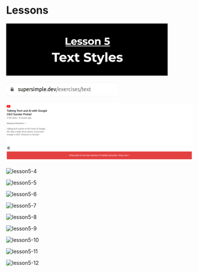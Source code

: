 # Lessons
![lesson5-1](https://github.com/fatmakhaledosman/SuperSimpleDev-html-css-course-2022/blob/main/2-Lessons/Lesson-05/images/img5-01.png)

![lesson5-2](https://github.com/fatmakhaledosman/SuperSimpleDev-html-css-course-2022/blob/main/2-Lessons/Lesson-05/images/img5-02.png)

![lesson5-3](https://github.com/fatmakhaledosman/SuperSimpleDev-html-css-course-2022/blob/main/2-Lessons/Lesson-05/images/img5-03.png)

![lesson5-4]()

![lesson5-5]()

![lesson5-6]()

![lesson5-7]()

![lesson5-8]()

![lesson5-9]()

![lesson5-10]()

![lesson5-11]()

![lesson5-12]()


